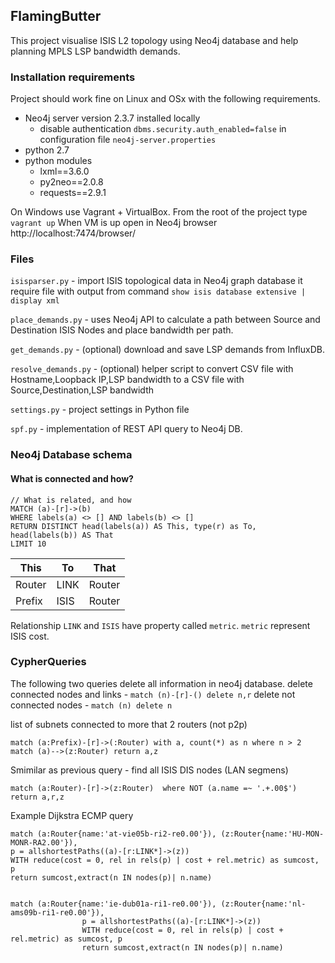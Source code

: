
## FlamingButter
This project visualise ISIS L2 topology using Neo4j database and help planning MPLS LSP bandwidth demands. 


### Installation requirements

Project should work fine on Linux and OSx with the following requirements.
- Neo4j server version 2.3.7 installed locally
    - disable authentication `dbms.security.auth_enabled=false` in configuration file `neo4j-server.properties`
- python 2.7
- python modules
    - lxml==3.6.0
    - py2neo==2.0.8
    - requests==2.9.1

On Windows use Vagrant + VirtualBox.
From the root of the project type `vagrant up`
When VM is up open in Neo4j browser http://localhost:7474/browser/ 


### Files

`isisparser.py` - import ISIS topological data in Neo4j graph database
it require file with output from command `show isis database extensive | display xml`

`place_demands.py` - uses Neo4j API to calculate a path 
between Source and Destination ISIS Nodes and place bandwidth per path.

`get_demands.py` - (optional) download and save LSP demands from InfluxDB.

`resolve_demands.py` - (optional) helper script to convert CSV file with 
Hostname,Loopback IP,LSP bandwidth to a CSV file with Source,Destination,LSP bandwidth

`settings.py` - project settings in Python file

`spf.py` - implementation of REST API query to Neo4j DB.


### Neo4j Database schema

#### What is connected and how?
```
// What is related, and how
MATCH (a)-[r]->(b)
WHERE labels(a) <> [] AND labels(b) <> []
RETURN DISTINCT head(labels(a)) AS This, type(r) as To, head(labels(b)) AS That
LIMIT 10
```

|  This	|  To	| That
|-------|-------|------
|Router	|LINK	|Router
|Prefix	|ISIS	|Router

Relationship `LINK` and `ISIS` have property called `metric`.
`metric` represent ISIS cost.



### CypherQueries

The following two queries delete all information in neo4j database.
delete connected nodes and links - `match (n)-[r]-() delete n,r`
delete not connected nodes - `match (n) delete n`

list of subnets connected to more that 2 routers (not p2p)

`match (a:Prefix)-[r]->(:Router) with a, count(*) as n where n > 2 match (a)-->(z:Router) return a,z`

Smimilar as previous query - find all ISIS DIS nodes (LAN segmens)

`match (a:Router)-[r]->(z:Router)  where NOT (a.name =~ '.+.00$') return a,r,z`

Example Dijkstra ECMP query
```
match (a:Router{name:'at-vie05b-ri2-re0.00'}), (z:Router{name:'HU-MON-MONR-RA2.00'}), 
p = allshortestPaths((a)-[r:LINK*]->(z))  
WITH reduce(cost = 0, rel in rels(p) | cost + rel.metric) as sumcost, p
return sumcost,extract(n IN nodes(p)| n.name)


match (a:Router{name:'ie-dub01a-ri1-re0.00'}), (z:Router{name:'nl-ams09b-ri1-re0.00'}), 
                p = allshortestPaths((a)-[r:LINK*]->(z))  
                WITH reduce(cost = 0, rel in rels(p) | cost + rel.metric) as sumcost, p
                return sumcost,extract(n IN nodes(p)| n.name)
                
```